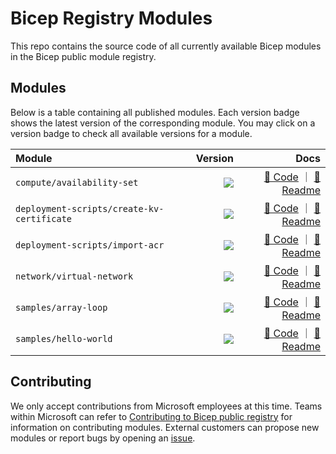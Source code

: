 # Bicep Registry Modules

This repo contains the source code of all currently available Bicep modules in the Bicep public module registry.

## Modules

Below is a table containing all published modules. Each version badge shows the latest version of the corresponding module. You may click on a version badge to check all available versions for a module.

<!-- Begin Module Table -->

| Module                                     |                                                                                                                                                                                                                                                                                                                  Version |                                                                                                                                                                                                                                                                  Docs |
| :----------------------------------------- | -----------------------------------------------------------------------------------------------------------------------------------------------------------------------------------------------------------------------------------------------------------------------------------------------------------------------: | --------------------------------------------------------------------------------------------------------------------------------------------------------------------------------------------------------------------------------------------------------------------: |
| `compute/availability-set`                 |                                 <a href="https://mcr.microsoft.com/v2/bicep/compute/availability-set/tags/list"><image src="https://img.shields.io/badge/dynamic/json?label=mcr&query=%24.tags%5B%28%40.length-1%29%5D&url=https%3A%2F%2Fmcr.microsoft.com%2Fv2%2Fbicep%2Fcompute%2Favailability-set%2Ftags%2Flist"></a> |                                 [🦾 Code](https://github.com/Azure/bicep-registry-modules/tree/main/modules/compute/availability-set/main.bicep) ｜ [📃 Readme](https://github.com/Azure/bicep-registry-modules/tree/main/modules/compute/availability-set/README.md) |
| `deployment-scripts/create-kv-certificate` | <a href="https://mcr.microsoft.com/v2/bicep/deployment-scripts/create-kv-certificate/tags/list"><image src="https://img.shields.io/badge/dynamic/json?label=mcr&query=%24.tags%5B%28%40.length-1%29%5D&url=https%3A%2F%2Fmcr.microsoft.com%2Fv2%2Fbicep%2Fdeployment-scripts%2Fcreate-kv-certificate%2Ftags%2Flist"></a> | [🦾 Code](https://github.com/Azure/bicep-registry-modules/tree/main/modules/deployment-scripts/create-kv-certificate/main.bicep) ｜ [📃 Readme](https://github.com/Azure/bicep-registry-modules/tree/main/modules/deployment-scripts/create-kv-certificate/README.md) |
| `deployment-scripts/import-acr`            |                       <a href="https://mcr.microsoft.com/v2/bicep/deployment-scripts/import-acr/tags/list"><image src="https://img.shields.io/badge/dynamic/json?label=mcr&query=%24.tags%5B%28%40.length-1%29%5D&url=https%3A%2F%2Fmcr.microsoft.com%2Fv2%2Fbicep%2Fdeployment-scripts%2Fimport-acr%2Ftags%2Flist"></a> |                       [🦾 Code](https://github.com/Azure/bicep-registry-modules/tree/main/modules/deployment-scripts/import-acr/main.bicep) ｜ [📃 Readme](https://github.com/Azure/bicep-registry-modules/tree/main/modules/deployment-scripts/import-acr/README.md) |
| `network/virtual-network`                  |                                   <a href="https://mcr.microsoft.com/v2/bicep/network/virtual-network/tags/list"><image src="https://img.shields.io/badge/dynamic/json?label=mcr&query=%24.tags%5B%28%40.length-1%29%5D&url=https%3A%2F%2Fmcr.microsoft.com%2Fv2%2Fbicep%2Fnetwork%2Fvirtual-network%2Ftags%2Flist"></a> |                                   [🦾 Code](https://github.com/Azure/bicep-registry-modules/tree/main/modules/network/virtual-network/main.bicep) ｜ [📃 Readme](https://github.com/Azure/bicep-registry-modules/tree/main/modules/network/virtual-network/README.md) |
| `samples/array-loop`                       |                                             <a href="https://mcr.microsoft.com/v2/bicep/samples/array-loop/tags/list"><image src="https://img.shields.io/badge/dynamic/json?label=mcr&query=%24.tags%5B%28%40.length-1%29%5D&url=https%3A%2F%2Fmcr.microsoft.com%2Fv2%2Fbicep%2Fsamples%2Farray-loop%2Ftags%2Flist"></a> |                                             [🦾 Code](https://github.com/Azure/bicep-registry-modules/tree/main/modules/samples/array-loop/main.bicep) ｜ [📃 Readme](https://github.com/Azure/bicep-registry-modules/tree/main/modules/samples/array-loop/README.md) |
| `samples/hello-world`                      |                                           <a href="https://mcr.microsoft.com/v2/bicep/samples/hello-world/tags/list"><image src="https://img.shields.io/badge/dynamic/json?label=mcr&query=%24.tags%5B%28%40.length-1%29%5D&url=https%3A%2F%2Fmcr.microsoft.com%2Fv2%2Fbicep%2Fsamples%2Fhello-world%2Ftags%2Flist"></a> |                                           [🦾 Code](https://github.com/Azure/bicep-registry-modules/tree/main/modules/samples/hello-world/main.bicep) ｜ [📃 Readme](https://github.com/Azure/bicep-registry-modules/tree/main/modules/samples/hello-world/README.md) |

<!-- End Module Table -->

## Contributing

We only accept contributions from Microsoft employees at this time. Teams within Microsoft can refer to [Contributing to Bicep public registry](./CONTRIBUTING.md) for information on contributing modules. External customers can propose new modules or report bugs by opening an [issue](https://github.com/Azure/bicep-registry-modules/issues).
